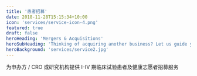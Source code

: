 ```yaml
---
title: '患者招募'
date: 2018-11-28T15:15:34+10:00
icon: 'services/service-icon-4.png'
featured: true
draft: false
heroHeading: 'Mergers & Acquisitions'
heroSubHeading: 'Thinking of acquiring another business? Let us guide you through the process.'
heroBackground: 'services/service2.jpg'
---
```


为申办方 / CRO 或研究机构提供 I-IV 期临床试验患者及健康志愿者招募服务
